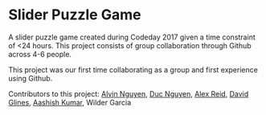 # Slider Puzzle Game
A slider puzzle game created during Codeday 2017 given a time constraint of <24 hours. This project consists of group collaboration through Github across 4-6 people.

This project was our first time collaborating as a group and first experience using Github.

Contributors to this project:
[Alvin Nguyen](https://github.com/alveeno),
[Duc Nguyen](https://github.com/davidnguyen2302),
[Alex Reid](https://github.com/cshourglass),
[David Glines](https://github.com/dglines),
[Aashish Kumar](https://github.com/vats96ashu),
Wilder Garcia
